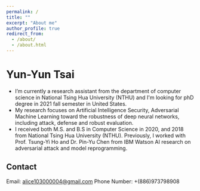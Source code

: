 ```yaml
---
permalink: /
title: ""
excerpt: "About me"
author_profile: true
redirect_from: 
  - /about/
  - /about.html
---
```



Yun-Yun Tsai
======
* I’m currently a research assistant from the department of computer science in National Tsing Hua University (NTHU) and I'm looking for phD degree in 2021 fall semester in United States.
* My research focuses on Artificial Intelligence Security, Adversarial Machine Learning toward the robustness of deep neural networks, including attack, defense and robust evaluation.
* I received both M.S. and B.S in Computer Science in 2020, and 2018 from National Tsing Hua University (NTHU). Previously, I worked with Prof. Tsung-Yi Ho and Dr. Pin-Yu Chen from IBM Watson AI research on adversarial attack and model reprogramming.


Contact
------
Email: [alice103000004@gmail.com](alice103000004@gmail.com)
Phone Number: +(886)973798908
